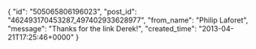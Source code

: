  {
   "id": "505065806196023",
   "post_id": "462493170453287_497402933628977",
   "from_name": "Philip Laforet",
   "message": "Thanks for the link Derek!",
   "created_time": "2013-04-21T17:25:46+0000"
 }
